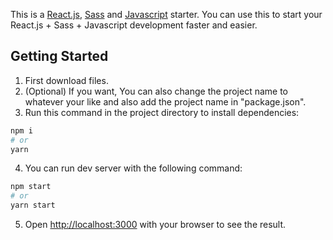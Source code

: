 This is a [React.js](https://react.dev/), [Sass](https://sass-lang.com/) and [Javascript](https://github.com/topics/javascript) starter. You can use this to start your React.js + Sass + Javascript development faster and easier.

## Getting Started

1. First download files.
2. (Optional) If you want, You can also change the project name to whatever your like and also add the project name in "package.json".
3. Run this command in the project directory to install dependencies:

```bash
npm i
# or
yarn
```

4. You can run dev server with the following command:

```bash
npm start
# or
yarn start
```

5. Open [http://localhost:3000](http://localhost:3000) with your browser to see the result.
